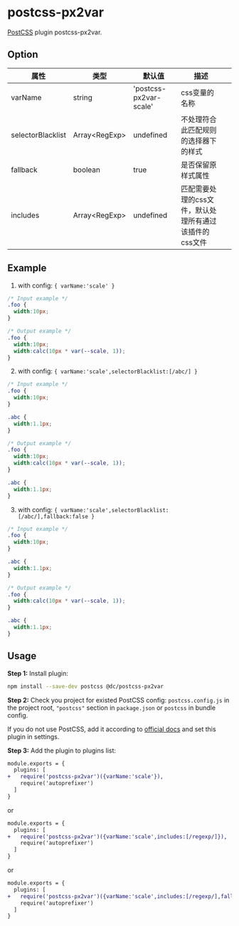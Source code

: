# postcss-px2var

[PostCSS] plugin postcss-px2var.

[PostCSS]: https://github.com/postcss/postcss

## Option

| 属性              | 类型          | 默认值               | 描述                                 |     |
| ----------------- | ------------- | -------------------- | ------------------------------------ | --- |
| varName           | string        | 'postcss-px2var-scale' | css变量的名称                        |     |
| selectorBlacklist | Array\<RegExp\> | undefined            | 不处理符合此匹配规则的选择器下的样式 |     |
| fallback          | boolean       | true                 | 是否保留原样式属性                   |     |
| includes                  |      Array\<RegExp\>         |           undefined           |     匹配需要处理的css文件，默认处理所有通过该插件的css文件                                 |     |

## Example
1. with config: `{ varName:'scale' }`
```css
/* Input example */
.foo {
  width:10px;
}
```

```css
/* Output example */
.foo {
  width:10px;
  width:calc(10px * var(--scale, 1));
}
```

2. with config: `{ varName:'scale',selectorBlacklist:[/abc/] }`
```css
/* Input example */
.foo {
  width:10px;
}

.abc {
  width:1.1px;
}
```

```css
/* Output example */
.foo {
  width:10px;
  width:calc(10px * var(--scale, 1));
}

.abc {
  width:1.1px;
}
```

3. with config: `{ varName:'scale',selectorBlacklist:[/abc/],fallback:false }`
```css
/* Input example */
.foo {
  width:10px;
}

.abc {
  width:1.1px;
}
```

```css
/* Output example */
.foo {
  width:calc(10px * var(--scale, 1));
}

.abc {
  width:1.1px;
}
```

## Usage

**Step 1:** Install plugin:

```sh
npm install --save-dev postcss @dc/postcss-px2var
```

**Step 2:** Check you project for existed PostCSS config: `postcss.config.js`
in the project root, `"postcss"` section in `package.json`
or `postcss` in bundle config.

If you do not use PostCSS, add it according to [official docs]
and set this plugin in settings.

**Step 3:** Add the plugin to plugins list:

```diff
module.exports = {
  plugins: [
+   require('postcss-px2var')({varName:'scale'}),
    require('autoprefixer')
  ]
}
```
or
```diff
module.exports = {
  plugins: [
+   require('postcss-px2var')({varName:'scale',includes:[/regexp/]}),
    require('autoprefixer')
  ]
}
```
or
```diff
module.exports = {
  plugins: [
+   require('postcss-px2var')({varName:'scale',includes:[/regexp/],fallback:false}),
    require('autoprefixer')
  ]
}
```

[official docs]: https://github.com/postcss/postcss#usage
